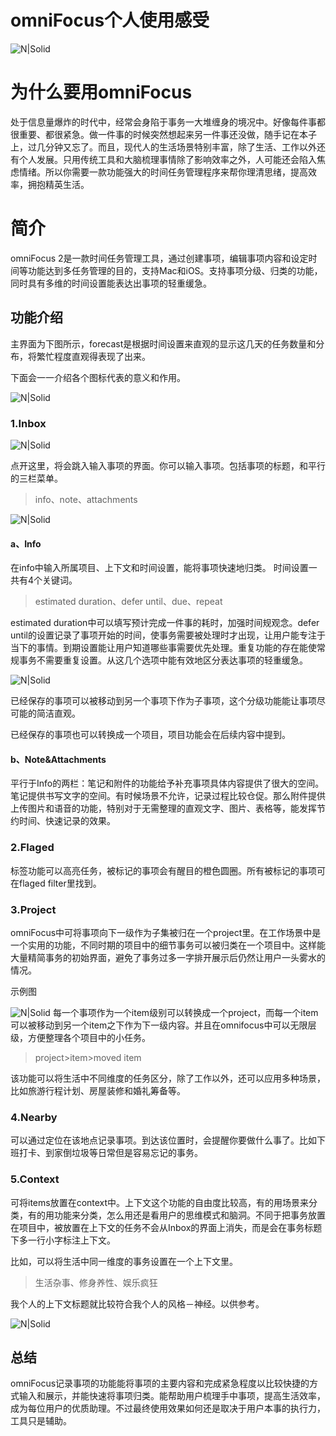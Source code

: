 # omniFocus个人使用感受

![N|Solid](https://ss0.bdstatic.com/70cFvHSh_Q1YnxGkpoWK1HF6hhy/it/u=3261835860,3014934844&fm=23&gp=0.jpg)

# 为什么要用omniFocus
处于信息量爆炸的时代中，经常会身陷于事务一大堆缠身的境况中。好像每件事都很重要、都很紧急。做一件事的时候突然想起来另一件事还没做，随手记在本子上，过几分钟又忘了。而且，现代人的生活场景特别丰富，除了生活、工作以外还有个人发展。只用传统工具和大脑梳理事情除了影响效率之外，人可能还会陷入焦虑情绪。所以你需要一款功能强大的时间任务管理程序来帮你理清思绪，提高效率，拥抱精英生活。

# 简介

  omniFocus 2是一款时间任务管理工具，通过创建事项，编辑事项内容和设定时间等功能达到多任务管理的目的，支持Mac和iOS。支持事项分级、归类的功能，同时具有多维的时间设置能表达出事项的轻重缓急。

## 功能介绍

主界面为下图所示，forecast是根据时间设置来直观的显示这几天的任务数量和分布，将繁忙程度直观得表现了出来。

下面会一一介绍各个图标代表的意义和作用。

![N|Solid](http://omx1ot7hy.bkt.clouddn.com/omnifocus/elements.jpg)
### 1.Inbox
![N|Solid](http://omx1ot7hy.bkt.clouddn.com/omnifocus/additem.jpeg)

点开这里，将会跳入输入事项的界面。你可以输入事项。包括事项的标题，和平行的三栏菜单。

>info、note、attachments

![N|Solid](http://omx1ot7hy.bkt.clouddn.com/omnifocus/unsaveditem.jpg)


#### a、Info

在info中输入所属项目、上下文和时间设置，能将事项快速地归类。
时间设置一共有4个关键词。

>estimated duration、defer until、due、repeat

estimated duration中可以填写预计完成一件事的耗时，加强时间规观念。defer until的设置记录了事项开始的时间，使事务需要被处理时才出现，让用户能专注于当下的事情。到期设置能让用户知道哪些事需要优先处理。重复功能的存在能使常规事务不需要重复设置。从这几个选项中能有效地区分表达事项的轻重缓急。

![N|Solid](http://omx1ot7hy.bkt.clouddn.com/omnifocus/saveditem.jpg)



已经保存的事项可以被移动到另一个事项下作为子事项，这个分级功能能让事项尽可能的简洁直观。

已经保存的事项也可以转换成一个项目，项目功能会在后续内容中提到。

#### b、Note&Attachments

平行于Info的两栏：笔记和附件的功能给予补充事项具体内容提供了很大的空间。笔记提供书写文字的空间。有时候场景不允许，记录过程比较仓促。那么附件提供上传图片和语音的功能，特别对于无需整理的直观文字、图片、表格等，能发挥节约时间、快速记录的效果。

### 2.Flaged

标签功能可以高亮任务，被标记的事项会有醒目的橙色圆圈。所有被标记的事项可在flaged filter里找到。

### 3.Project

omniFocus中可将事项向下一级作为子集被归在一个project里。在工作场景中是一个实用的功能，不同时期的项目中的细节事务可以被归类在一个项目中。这样能大量精简事务的初始界面，避免了事务过多一字排开展示后仍然让用户一头雾水的情况。

示例图

![N|Solid](http://omx1ot7hy.bkt.clouddn.com/omnifocus/project.jpg)
每一个事项作为一个item级别可以转换成一个project，而每一个item可以被移动到另一个item之下作为下一级内容。并且在omnifocus中可以无限层级，方便整理各个项目中的小任务。

>project>item>moved item



该功能可以将生活中不同维度的任务区分，除了工作以外，还可以应用多种场景，比如旅游行程计划、房屋装修和婚礼筹备等。

### 4.Nearby

可以通过定位在该地点记录事项。到达该位置时，会提醒你要做什么事了。比如下班打卡、到家倒垃圾等日常但是容易忘记的事务。

### 5.Context

可将items放置在context中。上下文这个功能的自由度比较高，有的用场景来分类，有的用功能来分类，怎么用还是看用户的思维模式和脑洞。不同于把事务放置在项目中，被放置在上下文的任务不会从Inbox的界面上消失，而是会在事务标题下多一行小字标注上下文。

比如，可以将生活中同一维度的事务设置在一个上下文里。

>生活杂事、修身养性、娱乐疯狂



我个人的上下文标题就比较符合我个人的风格－神经。以供参考。

![N|Solid](http://omx1ot7hy.bkt.clouddn.com/omnifocus/context.jpg)

## 总结

omniFocus记录事项的功能能将事项的主要内容和完成紧急程度以比较快捷的方式输入和展示，并能快速将事项归类。能帮助用户梳理手中事项，提高生活效率，成为每位用户的优质助理。不过最终使用效果如何还是取决于用户本事的执行力，工具只是辅助。

